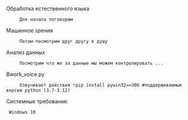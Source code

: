 Обработка естественного языка

         Для начала поговорим

Машинное зрения

         Потом посмотрим друг другу в душу
          
Анализ данных

         Посмотрим что же за данные мы можем контролировать ...

Bwork_voice.py

         Озвучивает действия !pip install pywin32==306 #поддерживаемые версии python (3.7-3.12)








Системные требования:

     Windows 10
